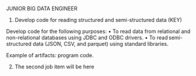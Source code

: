 JUNIOR BIG DATA ENGINEER

01. Develop code for reading structured and semi-structured data (KEY)

Develop code for the following purposes:
• To read data from relational and non-relational databases using JDBC and ODBC drivers. 
• To read semi-structured data (JSON, CSV, and parquet) using standard libraries. 

Example of artifacts: program code.

02. The second job item will be here